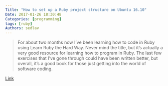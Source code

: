 ```yaml
---
Title: "How to set up a Ruby project structure on Ubuntu 16.10"
Date: 2017-01-26 18:30:48
Categories: [programming]
tags: [ruby]
Authors: sedlav
---
```


> For about two months now I’ve been learning how to code in Ruby using Learn Ruby the Hard Way. Never mind the title, but it’s actually a very good resource for learning how to program in Ruby. The last few exercises that I’ve gone through could have been written better, but overall, it’s a good book for those just getting into the world of software coding.

[Link](http://linuxbsdos.com/2017/01/23/how-to-set-up-a-ruby-project-structure-on-ubuntu-16-10/)

